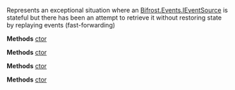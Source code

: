 Represents an exceptional situation where an [Bifrost.Events.IEventSource](Bifrost.Events.IEventSource) is stateful 
            but there has been an attempt to retrieve it without restoring state by replaying events (fast-forwarding)

**Methods**
[ctor](Bifrost.Events.InvalidFastForwardException.ctor)


**Methods**
[ctor](Bifrost.Events.InvalidFastForwardException.ctor)


**Methods**
[ctor](Bifrost.Events.InvalidFastForwardException.ctor)


**Methods**
[ctor](Bifrost.Events.InvalidFastForwardException.ctor)
